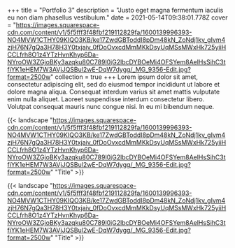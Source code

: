 +++
title = "Portfolio 3"
description = "Justo eget magna fermentum iaculis eu non diam phasellus vestibulum."
date = 2021-05-14T09:38:01.778Z
cover = "https://images.squarespace-cdn.com/content/v1/5f5fff3f48fbf219112829fa/1600139996393-NO4MVW1CTHY09KIQO3KB/ke17ZwdGBToddI8pDm48kN_ZoNdj1kv_gIvm4zjH76N7gQa3H78H3Y0txjaiv_0fDoOvxcdMmMKkDsyUqMSsMWxHk725yiiHCCLfrh8O1z4YTzHvnKhyp6Da-NYroOW3ZGjoBKy3azqku80C789l0jG2lbcDYBOeMi4OFSYem8AelHsSihC3tfiYK1eHEM7W3AVjJQSBul2wE-DqW7dygg/_MG_9356-Edit.jpg?format=2500w"
collection = true
+++
Lorem ipsum dolor sit amet, consectetur adipiscing elit, sed do eiusmod tempor incididunt ut labore et dolore magna aliqua. Consequat interdum varius sit amet mattis vulputate enim nulla aliquet. Laoreet suspendisse interdum consectetur libero. Volutpat consequat mauris nunc congue nisi. In eu mi bibendum neque.

{{< landscape "https://images.squarespace-cdn.com/content/v1/5f5fff3f48fbf219112829fa/1600139996393-NO4MVW1CTHY09KIQO3KB/ke17ZwdGBToddI8pDm48kN_ZoNdj1kv_gIvm4zjH76N7gQa3H78H3Y0txjaiv_0fDoOvxcdMmMKkDsyUqMSsMWxHk725yiiHCCLfrh8O1z4YTzHvnKhyp6Da-NYroOW3ZGjoBKy3azqku80C789l0jG2lbcDYBOeMi4OFSYem8AelHsSihC3tfiYK1eHEM7W3AVjJQSBul2wE-DqW7dygg/_MG_9356-Edit.jpg?format=2500w" "Title" >}}

{{< landscape "https://images.squarespace-cdn.com/content/v1/5f5fff3f48fbf219112829fa/1600139996393-NO4MVW1CTHY09KIQO3KB/ke17ZwdGBToddI8pDm48kN_ZoNdj1kv_gIvm4zjH76N7gQa3H78H3Y0txjaiv_0fDoOvxcdMmMKkDsyUqMSsMWxHk725yiiHCCLfrh8O1z4YTzHvnKhyp6Da-NYroOW3ZGjoBKy3azqku80C789l0jG2lbcDYBOeMi4OFSYem8AelHsSihC3tfiYK1eHEM7W3AVjJQSBul2wE-DqW7dygg/_MG_9356-Edit.jpg?format=2500w" "Title" >}}
